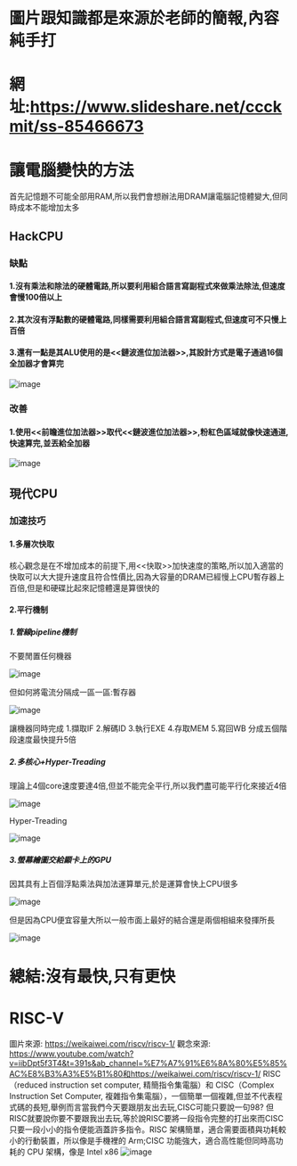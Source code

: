 # 圖片跟知識都是來源於老師的簡報,內容純手打
# 網址:https://www.slideshare.net/ccckmit/ss-85466673
# 讓電腦變快的方法
首先記憶題不可能全部用RAM,所以我們會想辦法用DRAM讓電腦記憶體變大,但同時成本不能增加太多
## HackCPU

### 缺點
#### 1.沒有乘法和除法的硬體電路,所以要利用組合語言寫副程式來做乘法除法,但速度會慢100倍以上
#### 2.其次沒有浮點數的硬體電路,同樣需要利用組合語言寫副程式,但速度可不只慢上百倍
#### 3.還有一點是其ALU使用的是<<鏈波進位加法器>>,其設計方式是電子通過16個全加器才會算完
![image](https://user-images.githubusercontent.com/81726807/149259781-0cd71167-a5b3-409c-98d9-1f798382c024.png)

### 改善
#### 1.使用<<前瞻進位加法器>>取代<<鏈波進位加法器>>,粉紅色區域就像快速通道,快速算完,並丟給全加器
![image](https://user-images.githubusercontent.com/81726807/149260667-7e07c73b-c7a3-46ae-a357-3f1b980eb51b.png)
## 現代CPU
### 加速技巧
#### 1.多層次快取
核心觀念是在不增加成本的前提下,用<<快取>>加快速度的策略,所以加入適當的快取可以大大提升速度且符合性價比,因為大容量的DRAM已經慢上CPU暫存器上百倍,但是和硬碟比起來記憶體還是算很快的
#### 2.平行機制
##### 1.管線pipeline機制
不要閒置任何機器

![image](https://user-images.githubusercontent.com/81726807/149280122-9f75dc3d-866f-4268-b842-cb709ec15e6c.png)

但如何將電流分隔成一區一區:暫存器

![image](https://user-images.githubusercontent.com/81726807/149280302-a3fb9b93-a863-4aab-8a4f-c187c9a36beb.png)

讓機器同時完成 1.擷取IF 2.解碼ID 3.執行EXE 4.存取MEM 5.寫回WB 
分成五個階段速度最快提升5倍

##### 2.多核心+Hyper-Treading
理論上4個core速度要達4倍,但並不能完全平行,所以我們盡可能平行化來接近4倍

![image](https://user-images.githubusercontent.com/81726807/149280991-6aa0554f-1383-45e7-aa6f-cfaff4508f76.png)



Hyper-Treading

![image](https://user-images.githubusercontent.com/81726807/149281460-01b2f089-a02e-4bd2-8f99-9eb2cdafa95f.png)



##### 3.螢幕繪圖交給顯卡上的GPU
因其具有上百個浮點乘法與加法運算單元,於是運算會快上CPU很多

![image](https://user-images.githubusercontent.com/81726807/149281781-6e6082c9-006a-4588-9ef1-0a693199ee00.png)

但是因為CPU便宜容量大所以一般市面上最好的結合還是兩個相組來發揮所長

![image](https://user-images.githubusercontent.com/81726807/149282044-4a9cdadf-9c16-4bfa-8790-5ccd84c446a8.png)

# 總結:沒有最快,只有更快


# RISC-V
圖片來源: https://weikaiwei.com/riscv/riscv-1/
觀念來源: https://www.youtube.com/watch?v=iibDpt5f3T4&t=391s&ab_channel=%E7%A7%91%E6%8A%80%E5%85%AC%E8%B3%A3%E5%B1%80和https://weikaiwei.com/riscv/riscv-1/
RISC（reduced instruction set computer, 精簡指令集電腦）和 CISC（Complex Instruction Set Computer, 複雜指令集電腦），一個簡單一個複雜,但並不代表程式碼的長短,舉例而言當我們今天要跟朋友出去玩,CISC可能只要說一句98? 但RISC就要說你要不要跟我出去玩,等於說RISC要將一段指令完整的打出來而CISC只要一段小小的指令便能涵蓋許多指令。RISC 架構簡單，適合需要面積與功耗較小的行動裝置，所以像是手機裡的 Arm;CISC 功能強大，適合高性能但同時高功耗的 CPU 架構，像是 Intel x86 
![image](https://user-images.githubusercontent.com/81726807/149291415-6ded63ed-be2d-4d10-9778-07910563a6d2.png)


